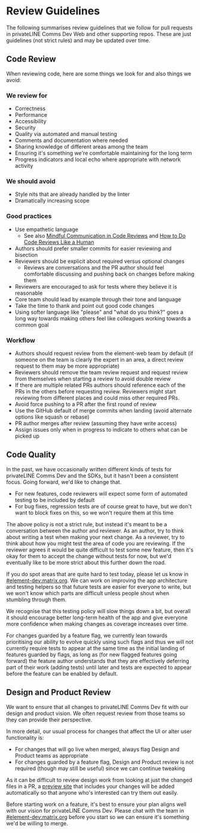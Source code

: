 # Review Guidelines

The following summarises review guidelines that we follow for pull requests in
privateLINE Comms Dev Web and other supporting repos. These are just guidelines (not strict
rules) and may be updated over time.

## Code Review

When reviewing code, here are some things we look for and also things we avoid:

### We review for

-   Correctness
-   Performance
-   Accessibility
-   Security
-   Quality via automated and manual testing
-   Comments and documentation where needed
-   Sharing knowledge of different areas among the team
-   Ensuring it's something we're comfortable maintaining for the long term
-   Progress indicators and local echo where appropriate with network activity

### We should avoid

-   Style nits that are already handled by the linter
-   Dramatically increasing scope

### Good practices

-   Use empathetic language
    -   See also [Mindful Communication in Code
        Reviews](https://kickstarter.engineering/a-guide-to-mindful-communication-in-code-reviews-48aab5282e5e)
        and [How to Do Code Reviews Like a Human](https://mtlynch.io/human-code-reviews-1/)
-   Authors should prefer smaller commits for easier reviewing and bisection
-   Reviewers should be explicit about required versus optional changes
    -   Reviews are conversations and the PR author should feel comfortable
        discussing and pushing back on changes before making them
-   Reviewers are encouraged to ask for tests where they believe it is reasonable
-   Core team should lead by example through their tone and language
-   Take the time to thank and point out good code changes
-   Using softer language like "please" and "what do you think?" goes a long way
    towards making others feel like colleagues working towards a common goal

### Workflow

-   Authors should request review from the element-web team by default (if someone on
    the team is clearly the expert in an area, a direct review request to them may
    be more appropriate)
-   Reviewers should remove the team review request and request review from
    themselves when starting a review to avoid double review
-   If there are multiple related PRs authors should reference each of the PRs in
    the others before requesting review. Reviewers might start reviewing from
    different places and could miss other required PRs.
-   Avoid force pushing to a PR after the first round of review
-   Use the GitHub default of merge commits when landing (avoid alternate options
    like squash or rebase)
-   PR author merges after review (assuming they have write access)
-   Assign issues only when in progress to indicate to others what can be picked
    up

## Code Quality

In the past, we have occasionally written different kinds of tests for
privateLINE Comms Dev and the SDKs, but it hasn't been a consistent focus. Going forward, we'd
like to change that.

-   For new features, code reviewers will expect some form of automated testing to
    be included by default
-   For bug fixes, regression tests are of course great to have, but we don't want
    to block fixes on this, so we won't require them at this time

The above policy is not a strict rule, but instead it's meant to be a
conversation between the author and reviewer. As an author, try to think about
writing a test when making your next change. As a reviewer, try to think about
how you might test the area of code you are reviewing. If the reviewer agrees
it would be quite difficult to test some new feature, then it's okay for them to
accept the change without tests for now, but we'd eventually like to be more
strict about this further down the road.

If you do spot areas that are quite hard to test today, please let us know in
[#element-dev:matrix.org](https://matrix.to/#/#element-dev:matrix.org). We can
work on improving the app architecture and testing helpers so that future tests
are easier for everyone to write, but we won't know which parts are difficult
unless people shout when stumbling through them.

We recognise that this testing policy will slow things down a bit, but overall
it should encourage better long-term health of the app and give everyone more
confidence when making changes as coverage increases over time.

For changes guarded by a feature flag, we currently lean towards prioritising
our ability to evolve quickly using such flags and thus we will not currently
require tests to appear at the same time as the initial landing of features
guarded by flags, as long as (for new flagged features going forward) the
feature author understands that they are effectively deferring part of their
work (adding tests) until later and tests are expected to appear before the
feature can be enabled by default.

## Design and Product Review

We want to ensure that all changes to privateLINE Comms Dev fit with our design and product
vision. We often request review from those teams so they can provide their
perspective.

In more detail, our usual process for changes that affect the UI or alter user
functionality is:

-   For changes that will go live when merged, always flag Design and Product
    teams as appropriate
-   For changes guarded by a feature flag, Design and Product review is not
    required (though may still be useful) since we can continue tweaking

As it can be difficult to review design work from looking at just the changed
files in a PR, a [preview site](./pr-previews.md) that includes your changes
will be added automatically so that anyone who's interested can try them out
easily.

Before starting work on a feature, it's best to ensure your plan aligns well
with our vision for privateLINE Comms Dev. Please chat with the team in
[#element-dev:matrix.org](https://matrix.to/#/#element-dev:matrix.org) before
you start so we can ensure it's something we'd be willing to merge.
